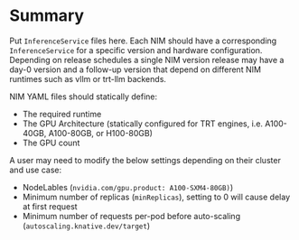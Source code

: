 # Summary
Put `InferenceService` files here. Each NIM should have a corresponding `InferenceService` for a specific version and hardware configuration. Depending on release schedules a single NIM version release may have a day-0 version and a follow-up version that depend on different NIM runtimes such as vllm or trt-llm backends.

NIM YAML files should statically define:
* The required runtime
* The GPU Architecture (statically configured for TRT engines, i.e. A100-40GB, A100-80GB, or H100-80GB)
* The GPU count

A user may need to modify the below settings depending on their cluster and use case:
* NodeLables (`nvidia.com/gpu.product: A100-SXM4-80GB)`)
* Minimum number of replicas (`minReplicas`), setting to 0 will cause delay at first request
* Minimum number of requests per-pod before auto-scaling (`autoscaling.knative.dev/target`)